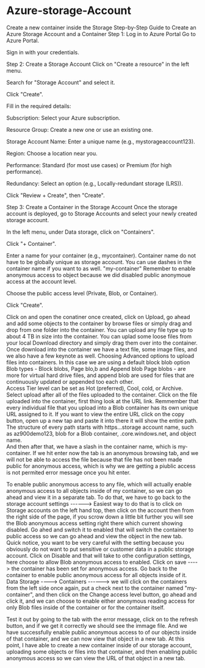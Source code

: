 # Azure-storage-Account
Create a new container inside the Storage 
Step-by-Step Guide to Create an Azure Storage Account and a Container
Step 1: Log in to Azure Portal
Go to Azure Portal.

Sign in with your credentials.

Step 2: Create a Storage Account
Click on "Create a resource" in the left menu.

Search for "Storage Account" and select it.

Click "Create".

Fill in the required details:

Subscription: Select your Azure subscription.

Resource Group: Create a new one or use an existing one.

Storage Account Name: Enter a unique name (e.g., mystorageaccount123).

Region: Choose a location near you.

Performance: Standard (for most use cases) or Premium (for high performance).

Redundancy: Select an option (e.g., Locally-redundant storage (LRS)).

Click "Review + Create", then "Create".

Step 3: Create a Container in the Storage Account
Once the storage account is deployed, go to Storage Accounts and select your newly created storage account.

In the left menu, under Data storage, click on "Containers".

Click "+ Container".

Enter a name for your container (e.g., mycontainer). Container name do not have to be globally unique as storage account. You can use dashes in the container name if you want to as well. "my-container" Remember to enable anonymous access to object because we did disabled public anonymoue access at the account level. 

Choose the public access level (Private, Blob, or Container).

Click "Create".

Click on and open the conatiner once created, click on Upload, go ahead and add some objects to the container by browse files or simply drag and drop from one folder into the container. You can upload any file type up to about 4 TB in size into the container. You can uplad some loose files from your local Download directory and simply drag them over into the container. Once download into the container we have a text file, some image files, and we also have a few keynote as well. 
Choosing Advanced options to upload files into containers. In this case we are using a default block blob option
Blob types - Block blobs, Page blo,b and Append blob
Page blobs - are more for virtual hard drive files, and append blob are used for files that are continuously updated or appended too each other.   
Access Tier level can be set as Hot (preferred), Cool, cold, or Archive. 
Select upload after all of the files uploaded to the container. 
Click on the file uploaded into the container, first thing look at the URL link. Remmember that every individual file that you upload into a Blob container has its own unique URL assigned to it. 
If you want to view the entire URL click on the copy button, open up a new tap and paste it into there it will show the entire path. The structure of every path starts with https...storage account name, such as az900demo123, blob for a Blob container, .core.windows.net, and object name.   
And then after that, we have a slash in the container name, which is my-container. If we hit enter now the tab is an anonymous browsing tab, and we will not be able to access the file because that file has not been made public for anonymous access, which is why we are getting a piublic access is not permited error message once you hit enter. 

To enable public anonymous access to any file, which will actually enable anonymous access to all objects inside of my container, so we can go ahead and view it in a separate tab. 
To do that, we have to go back to the storage account settings ------> Easiest way to do that is to click on Storage accounts on the left hand top, then click on the account then from the right side of the page, if you scrow down a little bit further you will see the Blob anonymous access setting right there which current showing disabled. Go ahed and switch it to enabled that will switch the container to public access so we can go ahead and view the object in the new tab. 
Quick notice, you want to be very careful with the setting because you obviously do not want to put sensitive or customer data in a public storage account. 
Click on Disable and that will take to othe configuration settings, here choose to allow Blob anonymous access to enabled. 
Click on save  ----> the container has been set for anonymous access. 
Go back to the container to enable public anonymous access for all objects inside of it. 
 Data Storage ----> Containers ------> we will click on the containers from the left side once again, put a check next to the container named "my-container", and then click on the Change access level button, go ahead and click it, and we can choose to enable either anonymous reading access for only Blob files inside of the container or for the container itself. 

 Test it out by going to the tab with the error message, click on to the refresh button, and if we get it correctly we should see the immage file. And we have successfully enable public anonymous access to of our objects inside of that container, and we can now view that object in a new tab. 
 At this point, I have able to create a new container inside of our storage account, uploading some objects or files into that container, and then enabling public anonymous access so we can view the URL of that object in a new tab. 
 






